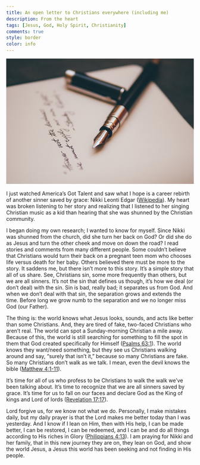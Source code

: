 ```yaml
---
title: An open letter to Christians everywhere (including me)
description: From the heart
tags: [Jesus, God, Holy Spirit, Christianity]
comments: true
style: border
color: info
---
```


![Letter](/assets/img/letter.jpg)

I just watched America’s Got Talent and saw what I hope is a career rebirth of another sinner saved by grace: Nikki Leonti Edgar ([Wikipedia](https://en.wikipedia.org/wiki/Nikki_Leonti)). My heart was broken listening to her story and realizing that I listened to her singing Christian music as a kid than hearing that she was shunned by the Christian community.

I began doing my own research; I wanted to know for myself. Since Nikki was shunned from the church, did she turn her back on God? Or did she do as Jesus and turn the other cheek and move on down the road? I read stories and comments from many different people. Some couldn’t believe that Christians would turn their back on a pregnant teen mom who chooses life versus death for her baby. Others believed there must be more to the story. It saddens me, but there isn’t more to this story. It’s a simple story that all of us share. See, Christians sin, some more frequently than others, but we are all sinners. It’s not the sin that defines us though, it’s how we deal (or don’t deal) with the sin. Sin is bad, really bad; it separates us from God. And when we don’t deal with that sin, the separation grows and extends the time. Before long we grow numb to the separation and we no longer miss God (our Father).

The thing is: the world knows what Jesus looks, sounds, and acts like better than some Christians. And, they are tired of fake, two-faced Christians who aren’t real. The world can spot a Sunday-morning Christian a mile away. Because of this, the world is still searching for something to fill the spot in them that God created specifically for Himself ([Psalms 63:1](https://www.bible.com/bible/59/pslm.63)). The world knows they want/need something, but they see us Christians walking around and say, “surely that isn’t it,” because so many Christians are fake. So many Christians don’t walk as we talk. I mean, even the devil knows the bible ([Matthew 4:1-11](https://www.bible.com/bible/59/mat.4)).

It’s time for all of us who profess to be Christians to walk the walk we’ve been talking about. It’s time to recognize that we are all sinners saved by grace. It’s time for us to fall on our faces and declare God as the King of kings and Lord of lords ([Revelation 17:17](https://www.bible.com/bible/59/rev.17.14)).

Lord forgive us, for we know not what we do. Personally, I make mistakes daily, but my daily prayer is that the Lord makes me better today than I was yesterday. And I know if I lean on Him, then with His help, I can be made better, I can be restored, I can be redeemed, and I can be and do all things according to His riches in Glory ([Philippians 4:13](https://www.bible.com/bible/59/php.4.13)). I am praying for Nikki and her family, that in this new journey they are on, they lean on God, and show the world Jesus, a Jesus this world has been seeking and not finding in His people.
